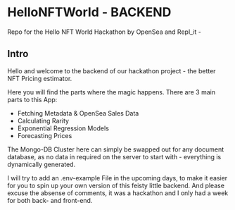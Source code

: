 # HelloNFTWorld - BACKEND
Repo for the Hello NFT World Hackathon by OpenSea and Repl_it -

## Intro
Hello and welcome to the backend of our hackathon project - the better NFT Pricing estimator.

Here you will find the parts where the magic happens.
There are 3 main parts to this App:

- Fetching Metadata & OpenSea Sales Data
- Calculating Rarity
- Exponential Regression Models
- Forecasting Prices

The Mongo-DB Cluster here can simply be swapped out for any document database, as no data in required on the server to start with - everything is dynamically generated.

I will try to add an .env-example File in the upcoming days, to make it easier for you to spin up your own version of this feisty little backend.
And please excuse the absense of comments, it was a hackathon and I only had a week for both back- and front-end.
